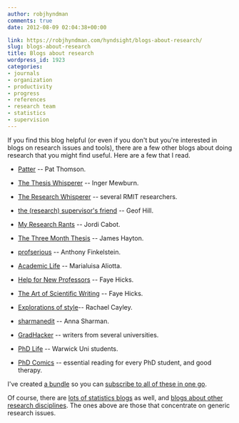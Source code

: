 ```yaml
---
author: robjhyndman
comments: true
date: 2012-08-09 02:04:38+00:00

link: https://robjhyndman.com/hyndsight/blogs-about-research/
slug: blogs-about-research
title: Blogs about research
wordpress_id: 1923
categories:
- journals
- organization
- productivity
- progress
- references
- research team
- statistics
- supervision
---
```


If you find this blog helpful (or even if you don't but you're interested in blogs on research issues and tools), there are a few other blogs about doing research that you might find useful. Here are a few that I read.




    
  * [Patter](http://patthomson.wordpress.com/) -- Pat Thomson.

    
  * [The Thesis Whisperer](http://thesiswhisperer.com/) -- Inger Mewburn.

    
  * [The Research Whisperer](http://theresearchwhisperer.wordpress.com/) -- several RMIT researchers.

    
  * [the (research) supervisor's friend](http://supervisorsfriend.wordpress.com/) -- Geof Hill.

    
  * [My Research Rants](http://myresearchrants.wordpress.com/) -- Jordi Cabot.

    
  * [The Three Month Thesis](http://jameshaytonphd.com/everything/) -- James Hayton.

    
  * [profserious](http://blog.prof.so/) -- Anthony Finkelstein.

    
  * [Academic Life](http://marialuisaaliotta.wordpress.com/) -- Marialuisa Aliotta.

    
  * [Help for New Professors](http://help4newprofs.wordpress.com/) -- Faye Hicks.

    
  * [The Art of Scientific Writing](http://thesistips.wordpress.com/) -- Faye Hicks.

    
  * [Explorations of style](http://explorationsofstyle.wordpress.com/)-- Rachael Cayley.

    
  * [sharmanedit](http://sharmanedit.wordpress.com/) -- Anna Sharman.

    
  * [GradHacker](http://www.gradhacker.org/) -- writers from several universities.

    
  * [PhD Life](http://blogs.warwick.ac.uk/researchexchange/) -- Warwick Uni students.

    
  * [PhD Comics](http://www.phdcomics.com/comics.php) -- essential reading for every PhD student, and good therapy.



I've created [a bundle](http://www.google.com/reader/bundle/user%2F15350839325370906198%2Fbundle%2Fresearch) so you can [subscribe to all of these in one go](http://www.google.com/reader/bundle/user%2F15350839325370906198%2Fbundle%2Fresearch).

Of course, there are [lots of statistics blogs](http://academicblogs.org/index.php?title=Mathematics/Statistics#Statistics_.28math.ST.29) as well, and [blogs about other research disciplines](http://www.academicblogs.org). The ones above are those that concentrate on generic research issues.

